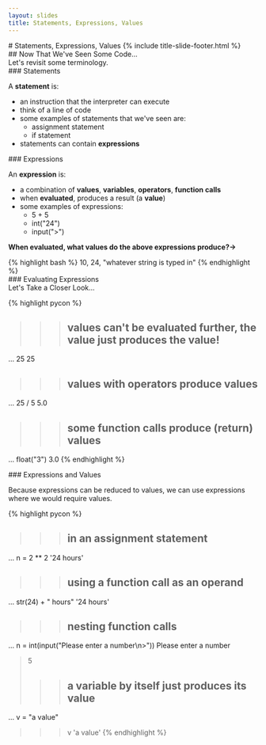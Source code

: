 ```yaml
---
layout: slides
title: Statements, Expressions, Values 
---
```


<section markdown="block" class="title-slide">
# Statements, Expressions, Values
{% include title-slide-footer.html %}
</section>

<section markdown="block">
## Now That We've Seen Some Code...
<aside>Let's revisit some terminology.</aside>
</section>

<section markdown="block">
### Statements

A __statement__ is:

* an instruction that the interpreter can execute
* think of a line of code
* some examples of statements that we've seen are:
	* assignment statement
	* if statement
* statements can contain __expressions__
</section>

<section markdown="block">
### Expressions

An __expression__ is:

* a combination of __values__, __variables__, __operators__, __function calls__
* when __evaluated__, produces a result (a __value__)
* some examples of expressions:
	* 5 + 5
	* int("24")
	* input(">")

__When evaluated, what values do the above expressions produce?&rarr;__

<div class="incremental" markdown="block">
{% highlight bash %}
10, 24, "whatever string is typed in"
{% endhighlight %}
</div>
</section>

<section markdown="block">
### Evaluating Expressions
<aside>Let's Take a Closer Look...</aside>

{% highlight pycon %}
>>> # values can't be evaluated further, the value just produces the value!
... 25
25
>>> # values with operators produce values
... 25 / 5
5.0
>>> # some function calls produce (return) values
... float("3")
3.0
{% endhighlight %}

</section>

<section markdown="block">
### Expressions and Values

Because expressions can be reduced to values, we can use expressions where we would require values.

{% highlight pycon %}
>>> # in an assignment statement
... n = 2 ** 2
'24 hours'
>>> # using a function call as an operand
... str(24) + " hours"
'24 hours'
>>> # nesting function calls
... n = int(input("Please enter a number\n>"))
Please enter a number
>5
>>> # a variable by itself just produces its value
... v = "a value"
>>> v
'a value'
{% endhighlight %}

</section>
